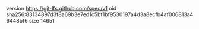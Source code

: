 version https://git-lfs.github.com/spec/v1
oid sha256:83134897d3f8a69b3e7ed1c5bf1bf9530197a4d3a8ecfb4af006813a46448bf6
size 14651
